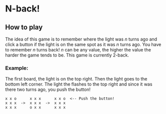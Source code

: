 # N-back!

## How to play

The idea of this game is to remember where the light was _n_ turns ago and
click a button if the light is on the same spot as it was _n_ turns ago. You
have to remember _n_ turns back! _n_ can be any value, the higher the value
the harder the game tends to be. This game is currently 2-back.

### Example:

The first board, the light is on the top right. Then the light goes to the
bottom left corner. The light the flashes to the top right and since it was 
there two turns ago, you push the button!

    x x o      x x x      x x o  <-- Push the button!
    x x x  ->  x x x  ->  x x x
    x x x      o x x      x x x


